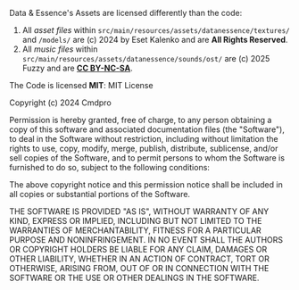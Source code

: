 Data & Essence's Assets are licensed differently than the code:
1. All *asset files* within `src/main/resources/assets/datanessence/textures/` and `/models/` are (c) 2024 by Eset Kalenko and are **All Rights Reserved**.
2. All *music files* within `src/main/resources/assets/datanessence/sounds/ost/` are (c) 2025 Fuzzy and are [**CC BY-NC-SA**](https://creativecommons.org/licenses/by-nc-sa/4.0/).

The Code is licensed **MIT**:
MIT License

Copyright (c) 2024 Cmdpro

Permission is hereby granted, free of charge, to any person obtaining a copy
of this software and associated documentation files (the "Software"), to deal
in the Software without restriction, including without limitation the rights
to use, copy, modify, merge, publish, distribute, sublicense, and/or sell
copies of the Software, and to permit persons to whom the Software is
furnished to do so, subject to the following conditions:

The above copyright notice and this permission notice shall be included in all
copies or substantial portions of the Software.

THE SOFTWARE IS PROVIDED "AS IS", WITHOUT WARRANTY OF ANY KIND, EXPRESS OR
IMPLIED, INCLUDING BUT NOT LIMITED TO THE WARRANTIES OF MERCHANTABILITY,
FITNESS FOR A PARTICULAR PURPOSE AND NONINFRINGEMENT. IN NO EVENT SHALL THE
AUTHORS OR COPYRIGHT HOLDERS BE LIABLE FOR ANY CLAIM, DAMAGES OR OTHER
LIABILITY, WHETHER IN AN ACTION OF CONTRACT, TORT OR OTHERWISE, ARISING FROM,
OUT OF OR IN CONNECTION WITH THE SOFTWARE OR THE USE OR OTHER DEALINGS IN THE
SOFTWARE.
